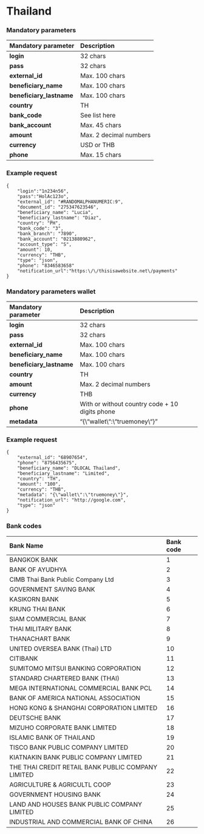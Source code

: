 # Thailand

### Mandatory parameters

| **Mandatory parameter** | **Description** |
| :--- | :--- |
| **login** | 32 chars |
| **pass** | 32 chars |
| **external\_id** | Max. 100 chars |
| **beneficiary\_name** | Max. 100 chars |
| **beneficiary\_lastname** | Max. 100 chars |
| **country** | TH |
| **bank\_code** | See list here |
| **bank\_account** | Max. 45 chars |
| **amount** | Max. 2 decimal numbers |
| **currency** | USD or THB |
| **phone** | Max. 15 chars |

### Example request

```text
{
    "login":"1n234n56",
    "pass":"HolAc123o",
    "external_id": "#RANDOMALPHANUMERIC:9",
    "document_id": "275347623546",
    "beneficiary_name": "Lucia",
    "beneficiary_lastname": "Diaz",
    "country": "PH",
    "bank_code": "3",
    "bank_branch": "7890",
    "bank_account": "0213880962",
    "account_type": "S",
    "amount": 10,
    "currency": "THB",
    "type": "json",
    "phone": "8346583658"
    "notification_url":"https:\/\/thisisawebsite.net\/payments"
}

```

### Mandatory parameters wallet

| Mandatory parameter | Description |
| :--- | :--- |
| **login** | 32 chars |
| **pass** | 32 chars |
| **external\_id** | Max. 100 chars |
| **beneficiary\_name** | Max. 100 chars |
| **beneficiary\_lastname** | Max. 100 chars |
| **country** | TH |
| **amount** | Max. 2 decimal numbers |
| **currency** | THB |
| **phone** | With or without country code + 10 digits phone |
| **metadata** | “{\“wallet\“:\“truemoney\“}” |

### Example request

```text
{
    "external_id": "68907654",
    "phone": "8756435675",
    "beneficiary_name": "DLOCAL Thailand",
    "beneficiary_lastname": "Limited",
    "country": "TH",
    "amount": "100",
    "currency": "THB",
    "metadata": "{\"wallet\":\"truemoney\"}",
    "notification_url": "http://google.com",
    "type": "json"
}
```

### 

### **Bank codes**

| **Bank Name** | Bank code |
| :--- | :--- |
| BANGKOK BANK | 1 |
| BANK OF AYUDHYA | 2 |
| CIMB Thai Bank Public Company Ltd | 3 |
| GOVERNMENT SAVING BANK | 4 |
| KASIKORN BANK | 5 |
| KRUNG THAI BANK | 6 |
| SIAM COMMERCIAL BANK | 7 |
| THAI MILITARY BANK | 8 |
| THANACHART BANK | 9 |
| UNITED OVERSEA BANK \(Thai\) LTD | 10 |
| CITIBANK | 11 |
| SUMITOMO MITSUI BANKING CORPORATION | 12 |
| STANDARD CHARTERED BANK \(THAI\) | 13 |
| MEGA INTERNATIONAL COMMERCIAL BANK PCL | 14 |
| BANK OF AMERICA NATIONAL ASSOCIATION | 15 |
| HONG KONG & SHANGHAI CORPORATION LIMITED | 16 |
| DEUTSCHE BANK | 17 |
| MIZUHO CORPORATE BANK LIMITED | 18 |
| ISLAMIC BANK OF THAILAND | 19 |
| TISCO BANK PUBLIC COMPANY LIMITED | 20 |
| KIATNAKIN BANK PUBLIC COMPANY LIMITED | 21 |
| THE THAI CREDIT RETAIL BANK PUBLIC COMPANY LIMITED | 22 |
| AGRICULTURE & AGRICULTL COOP | 23 |
| GOVERNMENT HOUSING BANK | 24 |
| LAND AND HOUSES BANK PUBLIC COMPANY LIMITED | 25 |
| INDUSTRIAL AND COMMERCIAL BANK OF CHINA | 26 |

